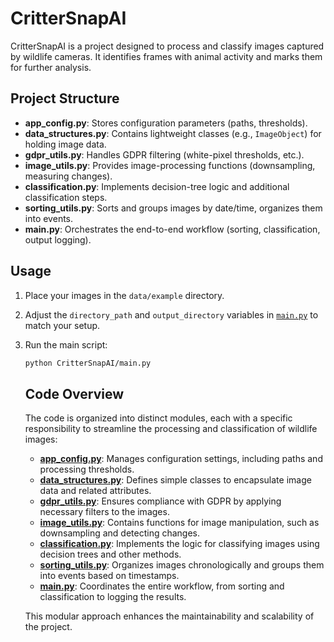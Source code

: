 # CritterSnapAI

CritterSnapAI is a project designed to process and classify images captured by wildlife cameras. It identifies frames with animal activity and marks them for further analysis.

## Project Structure

- **app_config.py**: Stores configuration parameters (paths, thresholds).
- **data_structures.py**: Contains lightweight classes (e.g., `ImageObject`) for holding image data.
- **gdpr_utils.py**: Handles GDPR filtering (white-pixel thresholds, etc.).
- **image_utils.py**: Provides image-processing functions (downsampling, measuring changes).
- **classification.py**: Implements decision-tree logic and additional classification steps.
- **sorting_utils.py**: Sorts and groups images by date/time, organizes them into events.
- **main.py**: Orchestrates the end-to-end workflow (sorting, classification, output logging).

## Usage

1. Place your images in the `data/example` directory.
2. Adjust the `directory_path` and `output_directory` variables in [`main.py`](CritterSnapAI/main.py) to match your setup.
3. Run the main script:
    ```sh
    python CritterSnapAI/main.py
    ```
    ## Code Overview

    The code is organized into distinct modules, each with a specific responsibility to streamline the processing and classification of wildlife images:

    - **[app_config.py](CritterSnapAI/app_config.py)**: Manages configuration settings, including paths and processing thresholds.
    - **[data_structures.py](CritterSnapAI/data_structures.py)**: Defines simple classes to encapsulate image data and related attributes.
    - **[gdpr_utils.py](CritterSnapAI/gdpr_utils.py)**: Ensures compliance with GDPR by applying necessary filters to the images.
    - **[image_utils.py](CritterSnapAI/image_utils.py)**: Contains functions for image manipulation, such as downsampling and detecting changes.
    - **[classification.py](CritterSnapAI/classification.py)**: Implements the logic for classifying images using decision trees and other methods.
    - **[sorting_utils.py](CritterSnapAI/sorting_utils.py)**: Organizes images chronologically and groups them into events based on timestamps.
    - **[main.py](CritterSnapAI/main.py)**: Coordinates the entire workflow, from sorting and classification to logging the results.

    This modular approach enhances the maintainability and scalability of the project.

